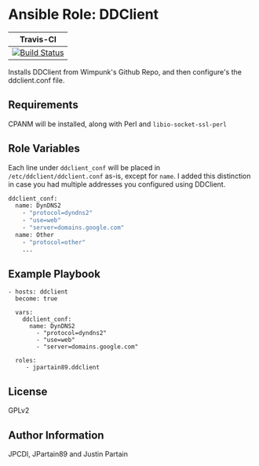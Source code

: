 # Ansible Role: DDClient

| **Travis-CI** |
| ---- |
| [![Build Status](https://travis-ci.org/jpartain89/ansible-role-ddclient.svg?branch=master)](https://travis-ci.org/jpartain89/ansible-role-ddclient) |

Installs DDClient from Wimpunk's Github Repo, and then configure's the ddclient.conf file.

## Requirements

CPANM will be installed, along with Perl and `libio-socket-ssl-perl`

## Role Variables

Each line under `ddclient_conf` will be placed in `/etc/ddclient/ddclient.conf` as-is, except for `name`. I added this distinction in case you had multiple addresses you configured using DDClient.

```bash
ddclient_conf:
  name: DynDNS2
    - "protocol=dyndns2"
    - "use=web"
    - "server=domains.google.com"
  name: Other
    - "protocol=other"
    ...
```

## Example Playbook

    - hosts: ddclient
      become: true

      vars:
        ddclient_conf:
          name: DynDNS2
            - "protocol=dyndns2"
            - "use=web"
            - "server=domains.google.com"

      roles:
         - jpartain89.ddclient

## License

GPLv2

## Author Information

JPCDI, JPartain89 and Justin Partain
